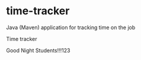 # time-tracker
Java (Maven) application for tracking time on the job

Time tracker

Good Night Students!!!123
